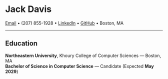 # Jack Davis

[Email](mailto:davis.j12@northeastern.edu) • (207) 855-1928 • [LinkedIn](https://www.linkedin.com/in/jack-davis-404b852ab/) • [GitHub](https://github.com/Mekiwi) • Boston, MA

---

## Education
**Northeastern University**, Khoury College of Computer Sciences — Boston, MA  
**Bachelor of Science in Computer Science** — Candidate (Expected **May 2029**)